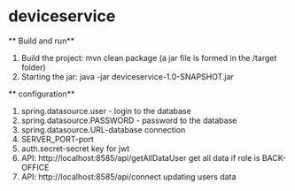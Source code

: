 # deviceservice

** Build and run**

1. Build the project: mvn clean package (a jar file is formed in the /target folder)
2. Starting the jar: java -jar deviceservice-1.0-SNAPSHOT.jar

** configuration**

1. spring.datasource.user - login to the database
2. spring.datasource.PASSWORD - password to the database
3. spring.datasource.URL-database connection
4. SERVER_PORT-port
5. auth.secret-secret key for jwt
6. API: http://localhost:8585/api/getAllDataUser get all data if role is BACK-OFFICE
7. API: http://localhost:8585/api/connect updating users data